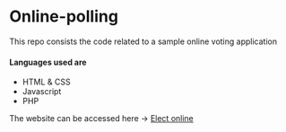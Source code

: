 # Online-polling
<p>This repo consists the code related to a sample online voting application</p>
<h4>Languages used are</h4>
<ul>
  <li>HTML & CSS</li>
  <li>Javascript</li>
  <li>PHP</li>
</Ul>
<p>The website can be accessed here -> <a href="https://electiononline.000webhostapp.com" target="_blank">Elect online</a></P>
